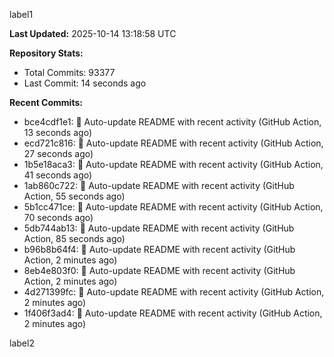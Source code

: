 
label1 
<!-- ACTIVITY_START -->
**Last Updated:** 2025-10-14 13:18:58 UTC

**Repository Stats:**
- Total Commits: 93377
- Last Commit: 14 seconds ago

**Recent Commits:**
- bce4cdf1e1: 🤖 Auto-update README with recent activity (GitHub Action, 13 seconds ago)
- ecd721c816: 🤖 Auto-update README with recent activity (GitHub Action, 27 seconds ago)
- 1b5e18aca3: 🤖 Auto-update README with recent activity (GitHub Action, 41 seconds ago)
- 1ab860c722: 🤖 Auto-update README with recent activity (GitHub Action, 55 seconds ago)
- 5b1cc471ce: 🤖 Auto-update README with recent activity (GitHub Action, 70 seconds ago)
- 5db744ab13: 🤖 Auto-update README with recent activity (GitHub Action, 85 seconds ago)
- b96b8b64f4: 🤖 Auto-update README with recent activity (GitHub Action, 2 minutes ago)
- 8eb4e803f0: 🤖 Auto-update README with recent activity (GitHub Action, 2 minutes ago)
- 4d271399fc: 🤖 Auto-update README with recent activity (GitHub Action, 2 minutes ago)
- 1f406f3ad4: 🤖 Auto-update README with recent activity (GitHub Action, 2 minutes ago)
<!-- ACTIVITY_END -->

label2
